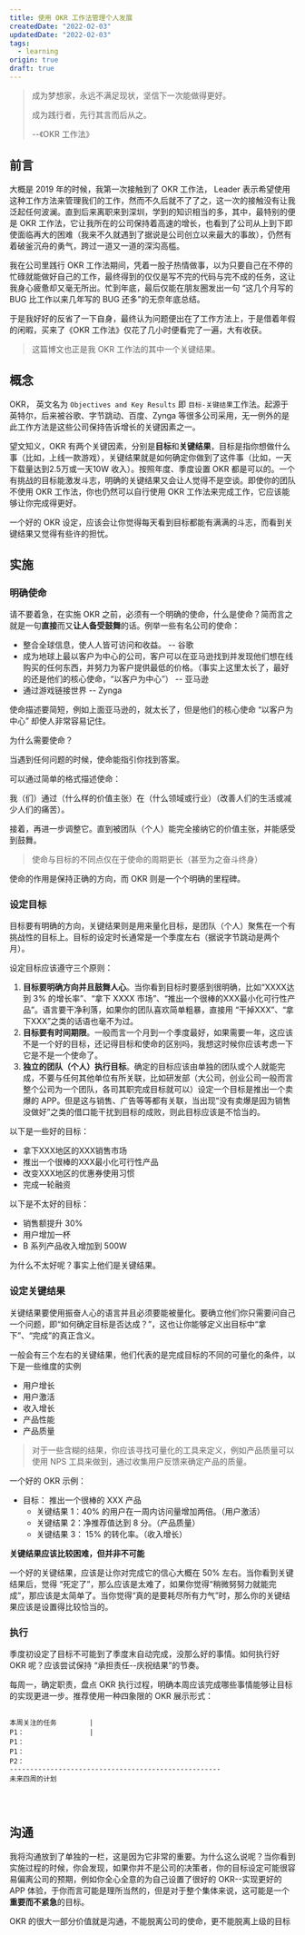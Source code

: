 ```yaml
---
title: 使用 OKR 工作法管理个人发展
createdDate: "2022-02-03"
updatedDate: "2022-02-03"
tags:
  - learning
origin: true
draft: true
---
```


> 成为梦想家，永远不满足现状，坚信下一次能做得更好。
>
> 成为践行者，先行其言而后从之。
>
> --《OKR 工作法》

## 前言

大概是 2019 年的时候，我第一次接触到了 OKR 工作法， Leader 表示希望使用这种工作方法来管理我们的工作，然而不久后就不了了之，这一次的接触没有让我泛起任何波澜。直到后来离职来到深圳，学到的知识相当的多，其中，最特别的便是 OKR 工作法，它让我所在的公司保持着高速的增长，也看到了公司从上到下即使面临再大的困难（我来不久就遇到了据说是公司创立以来最大的事故），仍然有着破釜沉舟的勇气，跨过一道又一道的深沟高槛。

我在公司里践行 OKR 工作法期间，凭着一股子热情做事，以为只要自己在不停的忙碌就能做好自己的工作，最终得到的仅仅是写不完的代码与完不成的任务，这让我身心疲惫却又毫无所出。忙到年底，最后仅能在朋友圈发出一句 “这几个月写的 BUG 比工作以来几年写的 BUG 还多”的无奈年底总结。

于是我好好的反省了一下自身，最终认为问题便出在了工作方法上，于是借着年假的闲暇，买来了《OKR 工作法》仅花了几小时便看完了一遍，大有收获。

> 这篇博文也正是我 OKR 工作法的其中一个关键结果。

## 概念

OKR， 英文名为 `Objectives and Key Results` 即 `目标-关键结果`工作法。起源于英特尔，后来被谷歌、字节跳动、百度、Zynga 等很多公司采用，无一例外的是此工作方法是这些公司保持告诉增长的关键因素之一。

望文知义，OKR 有两个关键因素，分别是**目标**和**关键结果**，目标是指你想做什么事（比如，上线一款游戏），关键结果就是如何确定你做到了这件事（比如，一天下载量达到2.5万或一天10W 收入）。按照年度、季度设置 OKR 都是可以的。一个有挑战的目标能激发斗志，明确的关键结果又会让人觉得不是空谈。即使你的团队不使用 OKR 工作法，你也仍然可以自行使用 OKR 工作法来完成工作，它应该能够让你完成得更好。

一个好的 OKR 设定，应该会让你觉得每天看到目标都能有满满的斗志，而看到关键结果又觉得有些许的担忧。

## 实施

### 明确使命

请不要着急，在实施 OKR 之前，必须有一个明确的使命，什么是使命？简而言之就是一句**直接**而又**让人备受鼓舞**的话。例举一些有名公司的使命：

* 整合全球信息，使人人皆可访问和收益。 -- 谷歌
* 成为地球上最以客户为中心的公司，客户可以在亚马逊找到并发现他们想在线购买的任何东西，并努力为客户提供最低的价格。（事实上这里太长了，最好的还是他们的核心使命，“以客户为中心”） -- 亚马逊
* 通过游戏链接世界 -- Zynga

使命描述要简短，例如上面亚马逊的，就太长了，但是他们的核心使命 “以客户为中心” 却使人非常容易记住。

为什么需要使命？

当遇到任何问题的时候，使命能指引你找到答案。

可以通过简单的格式描述使命：

我（们）通过（什么样的价值主张）在（什么领域或行业）（改善人们的生活或减少人们的痛苦）。

接着，再进一步调整它。直到被团队（个人）能完全接纳它的价值主张，并能感受到鼓舞。

> 使命与目标的不同点仅在于使命的周期更长（甚至为之奋斗终身）

使命的作用是保持正确的方向，而 OKR 则是一个个明确的里程碑。

### 设定目标

目标要有明确的方向，关键结果则是用来量化目标，是团队（个人）聚焦在一个有挑战性的目标上。目标的设定时长通常是一个季度左右（据说字节跳动是两个月）。

设定目标应该遵守三个原则：

1. **目标要明确方向并且鼓舞人心**。当你看到目标时要感到很明确，比如“XXXX达到 3% 的增长率”、“拿下 XXXX 市场”、“推出一个很棒的XXX最小化可行性产品”。语言要干净利落，如果你的团队喜欢简单粗暴，直接用 “干掉XXX”、“拿下XXX”之类的话语也毫不为过。
2. **目标要有时间期限**。一般而言一个月到一个季度最好，如果需要一年，这应该不是一个好的目标，还记得目标和使命的区别吗，我想这时候你应该考虑一下它是不是一个使命了。
3. **独立的团队（个人）执行目标**。确定的目标应该由单独的团队或个人就能完成，不要与任何其他单位有所关联，比如研发部（大公司，创业公司一般而言整个公司为一个团队，各司其职完成目标就可以）设定一个目标是推出一个卖爆的 APP。但是这与销售、广告等等都有关联，当出现“没有卖爆是因为销售没做好”之类的借口能干扰到目标的成败，则此目标应该是不恰当的。

以下是一些好的目标：

* 拿下XXX地区的XXX销售市场
* 推出一个很棒的XXX最小化可行性产品
* 改变XXX地区的优惠券使用习惯
* 完成一轮融资

以下是不太好的目标：

* 销售额提升 30%
* 用户增加一杯
* B 系列产品收入增加到 500W

为什么不太好呢？事实上他们是关键结果。


### 设定关键结果

关键结果要使用振奋人心的语言并且必须要能被量化。要确立他们你只需要问自己一个问题，即“如何确定目标是否达成？”，这也让你能够定义出目标中“拿下”、“完成”的真正含义。

一般会有三个左右的关键结果，他们代表的是完成目标的不同的可量化的条件，以下是一些维度的实例

* 用户增长
* 用户激活
* 收入增长
* 产品性能
* 产品质量

> 对于一些含糊的结果，你应该寻找可量化的工具来定义，例如产品质量可以使用 NPS 工具来做到，通过收集用户反馈来确定产品的质量。

一个好的 OKR 示例：

* 目标： 推出一个很棒的 XXX 产品
  * 关键结果 1：40% 的用户在一周内访问量增加两倍。（用户激活）
  * 关键结果 2：净推荐值达到 8 分。（产品质量）
  * 关键结果 3： 15% 的转化率。（收入增长）

**关键结果应该比较困难，但并非不可能**

一个好的关键结果，应该是让你对完成它的信心大概在 50% 左右。当你看到关键结果后，觉得 “死定了”，那么应该是太难了，如果你觉得“稍微努努力就能完成”，那应该是太简单了。当你觉得“真的是要耗尽所有力气”时，那么你的关键结果应该是设置得比较恰当的。

### 执行

季度初设定了目标不可能到了季度末自动完成，没那么好的事情。如何执行好 OKR 呢？应该尝试保持 “承担责任--庆祝结果”的节奏。

每周一，确定职责，盘点 OKR 执行过程，明确本周应该完成哪些事情能够让目标的实现更进一步。推荐使用一种四象限的 OKR 展示形式：

```

本周关注的任务        |
P1：                |
P1：
P1：
P2：
----------------------------------------------------
未来四周的计划




```

## 沟通

我将沟通放到了单独的一栏，这是因为它非常的重要。为什么这么说呢？当你看到实施过程的时候，你会发现，如果你并不是公司的决策者，你的目标设定可能很容易偏离公司的预期，例如你全心全意的为自己设置了很好的 OKR--实现更好的 APP 体验，于你而言可能是理所当然的，但是对于整个集体来说，这可能是一个**重要而不紧急**的目标。

OKR 的很大一部分价值就是沟通，不能脱离公司的使命，更不能脱离上级的目标